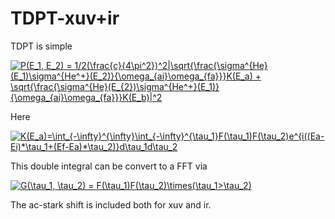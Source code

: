 # TDPT-xuv+ir
TDPT is simple

<a href="https://www.codecogs.com/eqnedit.php?latex=\inline&space;P(E_1,&space;E_2)&space;=&space;1/2(\frac{c}{4\pi^2})^2|\sqrt{\frac{\sigma^{He}(E_1)\sigma^{He^&plus;}(E_2)}{\omega_{ai}\omega_{fa}}}K(E_a)&space;&plus;&space;\sqrt{\frac{\sigma^{He}(E_{2})\sigma^{He^&plus;}(E_1)}{\omega_{ai}\omega_{fa}}}K(E_b)|^2" target="_blank"><img src="https://latex.codecogs.com/gif.latex?\inline&space;P(E_1,&space;E_2)&space;=&space;1/2(\frac{c}{4\pi^2})^2|\sqrt{\frac{\sigma^{He}(E_1)\sigma^{He^&plus;}(E_2)}{\omega_{ai}\omega_{fa}}}K(E_a)&space;&plus;&space;\sqrt{\frac{\sigma^{He}(E_{2})\sigma^{He^&plus;}(E_1)}{\omega_{ai}\omega_{fa}}}K(E_b)|^2" title="P(E_1, E_2) = 1/2(\frac{c}{4\pi^2})^2|\sqrt{\frac{\sigma^{He}(E_1)\sigma^{He^+}(E_2)}{\omega_{ai}\omega_{fa}}}K(E_a) + \sqrt{\frac{\sigma^{He}(E_{2})\sigma^{He^+}(E_1)}{\omega_{ai}\omega_{fa}}}K(E_b)|^2" /></a>

Here 

<a href="https://www.codecogs.com/eqnedit.php?latex=\inline&space;K(E_a)=\int_{-\infty}^{\infty}\int_{-\infty}^{\tau_1}F(\tau_1)F(\tau_2)e^{i((Ea-Ei)*\tau_1&plus;(Ef-Ea)*\tau_2)}d\tau_1d\tau_2" target="_blank"><img src="https://latex.codecogs.com/gif.latex?\inline&space;K(E_a)=\int_{-\infty}^{\infty}\int_{-\infty}^{\tau_1}F(\tau_1)F(\tau_2)e^{i((Ea-Ei)*\tau_1&plus;(Ef-Ea)*\tau_2)}d\tau_1d\tau_2" title="K(E_a)=\int_{-\infty}^{\infty}\int_{-\infty}^{\tau_1}F(\tau_1)F(\tau_2)e^{i((Ea-Ei)*\tau_1+(Ef-Ea)*\tau_2)}d\tau_1d\tau_2" /></a>

This double integral can be convert to a FFT via

<a href="https://www.codecogs.com/eqnedit.php?latex=\inline&space;G(\tau_1,&space;\tau_2)&space;=&space;F(\tau_1)F(\tau_2)\times(\tau_1>\tau_2)" target="_blank"><img src="https://latex.codecogs.com/gif.latex?\inline&space;G(\tau_1,&space;\tau_2)&space;=&space;F(\tau_1)F(\tau_2)\times(\tau_1>\tau_2)" title="G(\tau_1, \tau_2) = F(\tau_1)F(\tau_2)\times(\tau_1>\tau_2)" /></a>


The ac-stark shift is included both for xuv and ir.
